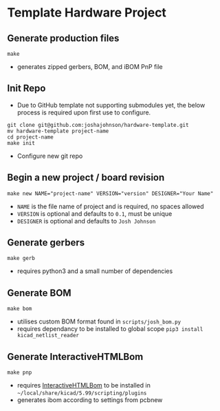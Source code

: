 # Template Hardware Project

## Generate production files
`make`

* generates zipped gerbers, BOM, and iBOM PnP file

## Init Repo
* Due to GitHub template not supporting submodules yet, the below process is required upon first use to configure.
```
git clone git@github.com:joshajohnson/hardware-template.git
mv hardware-template project-name
cd project-name
make init
```

* Configure new git repo

## Begin a new project / board revision
`make new NAME="project-name" VERSION="version" DESIGNER="Your Name"`

* `NAME` is the file name of project and is required, no spaces allowed
* `VERSION` is optional and defaults to `0.1`, must be unique
* `DESIGNER` is optional and defaults to `Josh Johnson`

## Generate gerbers
`make gerb` 

* requires python3 and a small number of dependencies

## Generate BOM
`make bom`

* utilises custom BOM format found in `scripts/josh_bom.py`
* requires dependancy to be installed to global scope `pip3 install kicad_netlist_reader`

## Generate InteractiveHTMLBom
`make pnp`

* requires [InteractiveHTMLBom](https://github.com/openscopeproject/InteractiveHtmlBom) to be installed in `~/local/share/kicad/5.99/scripting/plugins`
* generates ibom according to settings from pcbnew


